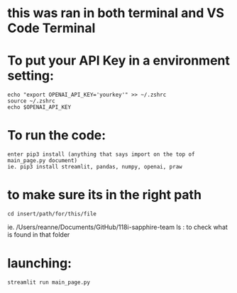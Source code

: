 # this was ran in both terminal and VS Code Terminal

# To put your API Key in a environment setting:
    echo "export OPENAI_API_KEY='yourkey'" >> ~/.zshrc
    source ~/.zshrc
    echo $OPENAI_API_KEY

# To run the code: 
    enter pip3 install (anything that says import on the top of main_page.py document)
    ie. pip3 install streamlit, pandas, numpy, openai, praw

# to make sure its in the right path
    cd insert/path/for/this/file 
   ie. /Users/reanne/Documents/GitHub/118i-sapphire-team
    ls : to check what is found in that folder 

# launching: 
    streamlit run main_page.py